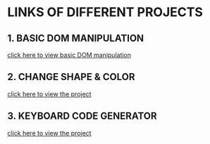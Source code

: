 # LINKS OF DIFFERENT PROJECTS

## 1. BASIC DOM MANIPULATION

[click here to view basic DOM manipulation](https://vivek4nag.github.io/JS-geeks/06_DOM_project_1/)


## 2. CHANGE SHAPE & COLOR

[click here to view the project](https://vivek4nag.github.io/JS-geeks/07_change_shape_color/)


## 3. KEYBOARD CODE GENERATOR

[click here to view the project](https://vivek4nag.github.io/JS-geeks/08_KeyBoard_code_generation/)
